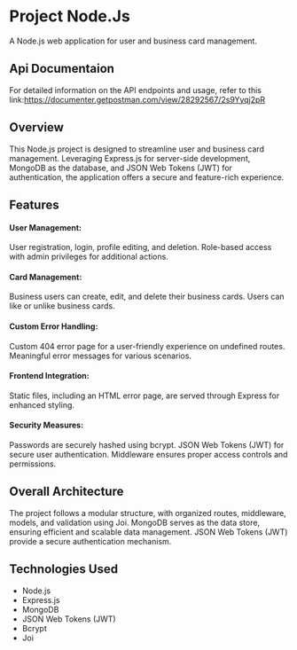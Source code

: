 # Project Node.Js
A Node.js web application for user and business card management.
## Api Documentaion
For detailed information on the API endpoints and usage, refer to this link:https://documenter.getpostman.com/view/28292567/2s9Yyqj2pR
## Overview
This Node.js project is designed to streamline user and business card management. Leveraging Express.js for server-side development, MongoDB as the database, and JSON Web Tokens (JWT) for authentication, the application offers a secure and feature-rich experience.

## Features
#### User Management:
User registration, login, profile editing, and deletion.
Role-based access with admin privileges for additional actions.

#### Card Management:
Business users can create, edit, and delete their business cards.
Users can like or unlike business cards.

#### Custom Error Handling:
Custom 404 error page for a user-friendly experience on undefined routes.
Meaningful error messages for various scenarios.

#### Frontend Integration:
Static files, including an HTML error page, are served through Express for enhanced styling.

#### Security Measures:
Passwords are securely hashed using bcrypt.
JSON Web Tokens (JWT) for secure user authentication.
Middleware ensures proper access controls and permissions.

## Overall Architecture
The project follows a modular structure, with organized routes, middleware, models, and validation using Joi.
MongoDB serves as the data store, ensuring efficient and scalable data management. 
JSON Web Tokens (JWT) provide a secure authentication mechanism.

## Technologies Used
+ Node.js
+ Express.js
+ MongoDB
+ JSON Web Tokens (JWT)
+ Bcrypt
+ Joi
